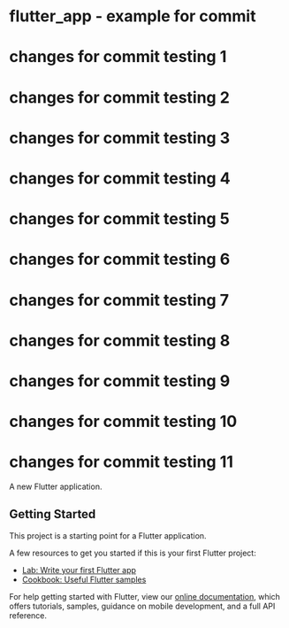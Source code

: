 # flutter_app - example for commit
#  changes for commit testing 1
#  changes for commit testing 2
#  changes for commit testing 3
#  changes for commit testing 4
#  changes for commit testing 5
#  changes for commit testing 6
#  changes for commit testing 7
#  changes for commit testing 8
#  changes for commit testing 9
#  changes for commit testing 10
#  changes for commit testing 11





A new Flutter application.

## Getting Started

This project is a starting point for a Flutter application.

A few resources to get you started if this is your first Flutter project:

- [Lab: Write your first Flutter app](https://flutter.dev/docs/get-started/codelab)
- [Cookbook: Useful Flutter samples](https://flutter.dev/docs/cookbook)

For help getting started with Flutter, view our
[online documentation](https://flutter.dev/docs), which offers tutorials,
samples, guidance on mobile development, and a full API reference.
